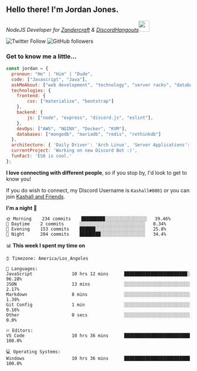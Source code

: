 <h2> Hello there! I'm Jordan Jones.</h2>
<p><em>NodeJS Developer for <a href="https://github.com/Zandercraft">Zandercraft</a> & <a href="https://github.com/DiscordHangouts">DiscordHangouts</a><img src="https://media.giphy.com/media/WUlplcMpOCEmTGBtBW/giphy.gif" width="30"></em></p>

![Twitter Follow](https://img.shields.io/twitter/follow/kashalls?label=Follow)
![GitHub followers](https://img.shields.io/github/followers/kashalls?label=Follow&style=social)

### Get to know me a little...

```javascript
const jordan = {
  pronoun: "He" | "Him" | "Dude",
  code: ["Javascript", "Java"],
  askMeAbout: ["web development", "technology", "server racks", "databases"],
  technologies: {
    frontend: {
        css: ["materialize", "bootstrap"]
    },
    backend: {
        js: ["node", "express", "discord.js", "eslint"],
    },
    devOps: ["AWS", "NGINX", "Docker", "KVM"],
    databases: ["mongodb", "mariadb", "redis", "rethinkdb"]
  },
  architecture: { 'Daily Driver': 'Arch Linux', 'Server Applications': 'Ubuntu Focal' },
  currentProject: 'Working on new Discord Bot :)',
  funFact: 'ES6 is cool.'
};
```

<b>I love connecting with different people</b>, so if you stop by, I'd look to get to know you!

If you do wish to connect, my Discord Username is `Kashall#0001` or you can join <a href="https://discord.gg/Xv7WKN">Kashall and Friends</a>.

<!--START_SECTION:waka-->
**I'm a night 🦉** 

```text
🌞 Morning    234 commits    █████████░░░░░░░░░░░░░░░░   39.46% 
🌆 Daytime    2 commits      ░░░░░░░░░░░░░░░░░░░░░░░░░   0.34% 
🌃 Evening    153 commits    ██████░░░░░░░░░░░░░░░░░░░   25.8% 
🌙 Night      204 commits    ████████░░░░░░░░░░░░░░░░░   34.4%

```


📊 **This week I spent my time on** 

```text
⌚︎ Timezone: America/Los_Angeles

💬 Languages: 
JavaScript               10 hrs 12 mins      ████████████████████████░   96.28% 
JSON                     13 mins             ░░░░░░░░░░░░░░░░░░░░░░░░░   2.17% 
Markdown                 8 mins              ░░░░░░░░░░░░░░░░░░░░░░░░░   1.39% 
Git Config               1 min               ░░░░░░░░░░░░░░░░░░░░░░░░░   0.16% 
Other                    0 secs              ░░░░░░░░░░░░░░░░░░░░░░░░░   0.0%

🔥 Editors: 
VS Code                  10 hrs 36 mins      █████████████████████████   100.0%

💻 Operating Systems: 
Windows                  10 hrs 36 mins      █████████████████████████   100.0%

```


<!--END_SECTION:waka-->


